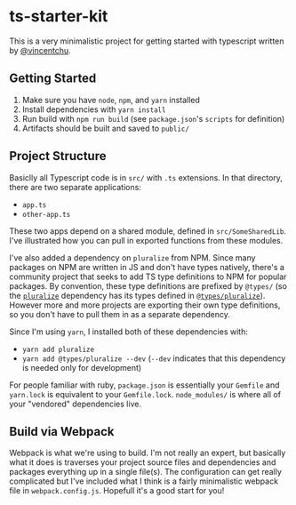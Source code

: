 # ts-starter-kit

This is a very minimalistic project for getting started with typescript written by [@vincentchu](https://twitter.com/vincentchu).

## Getting Started

 1. Make sure you have `node`, `npm`, and `yarn` installed
 2. Install dependencies with `yarn install`
 3. Run build with `npm run build` (see `package.json`'s `scripts` for definition)
 4. Artifacts should be built and saved to `public/`

## Project Structure

Basiclly all Typescript code is in `src/` with `.ts` extensions. In that directory, there are two separate applications:

 - `app.ts`
 - `other-app.ts`

These two apps depend on a shared module, defined in `src/SomeSharedLib`. I've illustrated how you can pull in exported functions from these modules.

I've also added a dependency on `pluralize` from NPM. Since many packages on NPM are written in JS and don't have types natively, there's a community project that seeks to add TS type definitions to NPM for popular packages. By convention, these type definitions are prefixed by `@types/` (so the [`pluralize`](https://www.npmjs.com/package/pluralize) dependency has its types defined in [`@types/pluralize`](https://www.npmjs.com/package/@types/pluralize)). However more and more projects are exporting their own type definitions, so you don't have to pull them in as a separate dependency.

Since I'm using `yarn`, I installed both of these dependencies with:

 - `yarn add pluralize`
 - `yarn add @types/pluralize --dev` (`--dev` indicates that this dependency is needed only for development)

For people familiar with ruby, `package.json` is essentially your `Gemfile` and `yarn.lock` is equivalent to your `Gemfile.lock`. `node_modules/` is where all of your "vendored" dependencies live.


## Build via Webpack

Webpack is what we're using to build. I'm not really an expert, but basically what it does is traverses your project source files and dependencies and packages everything up in a single file(s). The configuration can get really complicated but I've included what I think is a fairly minimalistic webpack file in `webpack.config.js`. Hopefull it's a good start for you!


